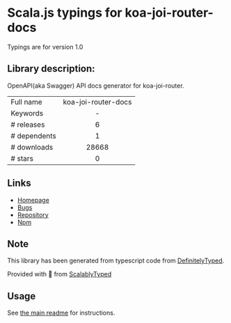 
# Scala.js typings for koa-joi-router-docs

Typings are for version 1.0

## Library description:
OpenAPI(aka Swagger) API docs generator for koa-joi-router.

|                    |                 |
| ------------------ | :-------------: |
| Full name          | koa-joi-router-docs |
| Keywords           | - |
| # releases         | 6 |
| # dependents       | 1 |
| # downloads        | 28668 |
| # stars            | 0 |

## Links
- [Homepage](https://github.com/o2team/koa-joi-router-docs#readme)
- [Bugs](https://github.com/o2team/koa-joi-router-docs/issues)
- [Repository](https://github.com/o2team/koa-joi-router-docs)
- [Npm](https://www.npmjs.com/package/koa-joi-router-docs)
    


## Note
This library has been generated from typescript code from [DefinitelyTyped](https://definitelytyped.org).

Provided with :purple_heart: from [ScalablyTyped](https://github.com/oyvindberg/ScalablyTyped)

## Usage
See [the main readme](../../readme.md) for instructions.


